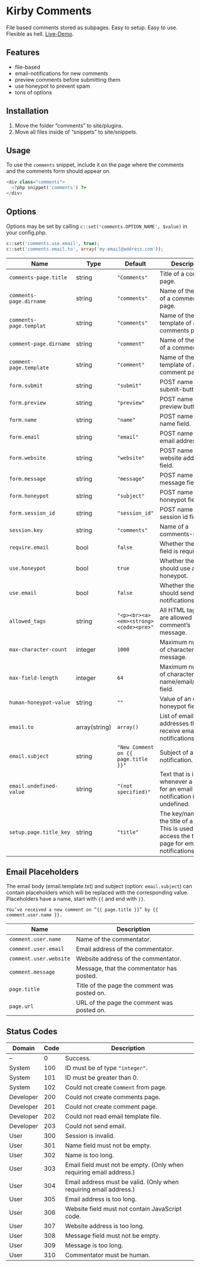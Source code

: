 # Kirby Comments

File based comments stored as subpages. Easy to setup. Easy to use. Flexible as hell. [Live-Demo](http://kirby-comments.addpixel.net/projects/comments-demo).

## Features

- file-based
- email-notifications for new comments
- preview comments before submitting them
- use honeypot to prevent spam
- tons of options

## Installation

1. Move the folder “comments” to site/plugins.
2. Move all files inside of “snippets” to site/snippets.

## Usage

To use the `comments` snippet, include it on the page where the comments and the comments form should appear on.

```php
<div class="comments">
  <?php snippet('comments') ?>
</div>
```

## Options

Options may be set by calling `c::set('comments.OPTION_NAME', $value)` in your config.php.

```php
c::set('comments.use.email', true);
c::set('comments.email.to', array('my-email@address.com'));
```

| Name | Type | Default | Description |
|---|---|---|---|
| `comments-page.title` | string | `"Comments"` | Title of a comments page. |
| `comments-page.dirname` | string | `"comments"` | Name of the folder of a comments page. |
| `comments-page.templat` | string | `"comments"` | Name of the template of a comments page. |
| `comment-page.dirname` | string | `"comment"` | Name of the folder of a comment page. |
| `comment-page.template` | string | `"comment"` | Name of the template of a comment page. |
| `form.submit` | string | `"submit"` | POST name of the submit-button. |
| `form.preview` | string | `"preview"` | POST name of the preview button. |
| `form.name` | string | `"name"` | POST name of the name field. |
| `form.email` | string | `"email"` | POST name of the email address field. |
| `form.website` | string | `"website"` | POST name of the website address field. |
| `form.message` | string | `"message"` | POST name of the message field. |
| `form.honeypot` | string | `"subject"` | POST name of the honeypot field. |
| `form.session_id` | string | `"session_id"` | POST name of the session id field. |
| `session.key` | string | `"comments"` | Name of a comments-session. |
| `require.email` | bool | `false` | Whether the email field is required. |
| `use.honeypot` | bool | `true` | Whether the system should use a honeypot. |
| `use.email` | bool | `false` | Whether the system should send email notifications. |
| `allowed_tags` | string | `"<p><br><a><em><strong><code><pre>"` | All HTML tags that are allowed in a comment’s message. |
| `max-character-count` | integer | `1000` | Maximum number of characters in the message. |
| `max-field-length` | integer | `64` | Maximum number of characters in the name/email/website field. |
| `human-honeypot-value` | string | `""` | Value of an empty honeypot field. |
| `email.to` | array(string) | `array()` | List of email addresses that receive email notifications. |
| `email.subject` | string | `"New Comment on {{ page.title }}"` | Subject of an email notification. |
| `email.undefined-value` | string | `"(not specified)"` | Text that is inserted whenever a value for an email notification is undefined. |
| `setup.page.title_key` | string | `"title"` | The key/name of the title of a page. This is used to access the title of a page for email notifications. |

## Email Placeholders

The email body (email.template.txt) and subject (option: `email.subject`) can contain placeholders which will be replaced with the corresponding value. Placeholders have a name, start with `{{` and end with `}}`.

```
You’ve received a new comment on “{{ page.title }}” by {{ comment.user.name }}.
```

| Name | Description |
|---|---|
| `comment.user.name`| Name of the commentator. |
| `comment.user.email` | Email address of the commentator. |
| `comment.user.website` | Website address of the commentator. |
| `comment.message` | Message, that the commentator has posted. |
| `page.title` | Title of the page the comment was posted on. |
| `page.url` | URL of the page the comment was posted on. |

## Status Codes

| Domain | Code | Description |
|---|---|---|
| – | 0 | Success. |
| System | 100 | ID must be of type `"integer"`. |
| System | 101 | ID must be greater than 0. |
| System | 102 | Could not create `Comment` from page. |
| Developer | 200 | Could not create comments page. |
| Developer | 201 | Could not create comment page. |
| Developer | 202 | Could not read email template file. |
| Developer | 203 | Could not send email. |
| User | 300 | Session is invalid. |
| User | 301 | Name field must not be empty. |
| User | 302 | Name is too long. |
| User | 303 | Email field must not be empty. (Only when requiring email address.) |
| User | 304 | Email address must be valid. (Only when requiring email address.) |
| User | 305 | Email address is too long. |
| User | 306 | Website field must not contain JavaScript code. |
| User | 307 | Website address is too long. |
| User | 308 | Message field must not be empty. |
| User | 309 | Message is too long. |
| User | 310 | Commentator must be human. |
